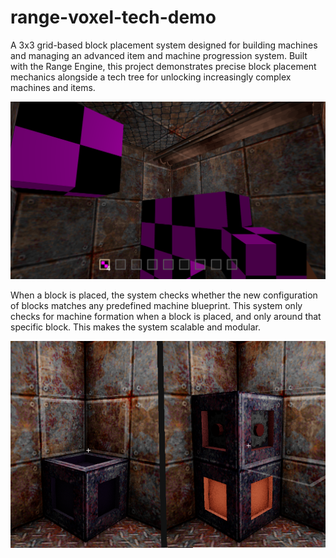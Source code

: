 # range-voxel-tech-demo
A 3x3 grid-based block placement system designed for building machines and managing an advanced item and machine progression system. Built with the Range Engine, this project demonstrates precise block placement mechanics alongside a tech tree for unlocking increasingly complex machines and items.

<p align="center">
  <img src="showcase/placing.png" alt="3x3 grid preview" />
</p>

When a block is placed, the system checks whether the new configuration of blocks matches any predefined machine blueprint. This system only checks for machine formation when a block is placed, and only around that specific block. This makes the system scalable and modular.

<p align="center">
  <img src="showcase/machine_show.png" alt="machine example" />
</p>
